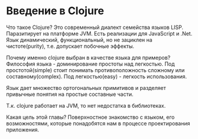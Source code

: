# Введение в Clojure

Что такое Clojure?
Это современный диалект семейства языков LISP. Паразитирует на платформе JVM.
Есть реализации для JavaScript и .Net.
Язык динамический, функциональный, но не зациклен на чистоте(purity), т.е. допускает побочные эффекты.

Почему именно clojure выбран в качестве языка для примеров?
Философия языка - доминирование простоты над легкостью.
Под простотой(simple) стоит понимать противоположность сложному или составному(complex).
Под легкостью(easy) - легкость использования.

Язык дает множество ортогональных примитивов и разделяет привычные понятия на простые составные части.

Т.к. clojure работает на JVM, то нет недостатка в библиотеках.

Какая цель этой главы?
Поверхностное знакомство с языком, его возможностями,
которые понадобятся нам в процессе проектирования приложения.
